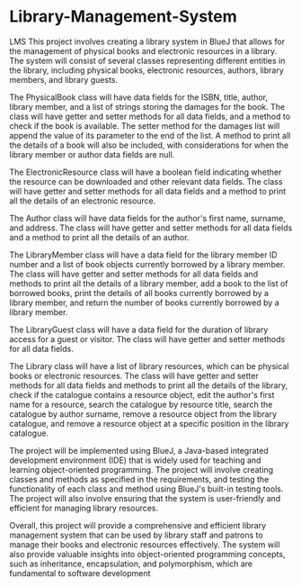 # Library-Management-System
LMS
This project involves creating a library system in BlueJ that allows for the management of physical books and electronic resources in a library. The system will consist of several classes representing different entities in the library, including physical books, electronic resources, authors, library members, and library guests.

The PhysicalBook class will have data fields for the ISBN, title, author, library member, and a list of strings storing the damages for the book. The class will have getter and setter methods for all data fields, and a method to check if the book is available. The setter method for the damages list will append the value of its parameter to the end of the list. A method to print all the details of a book will also be included, with considerations for when the library member or author data fields are null.

The ElectronicResource class will have a boolean field indicating whether the resource can be downloaded and other relevant data fields. The class will have getter and setter methods for all data fields and a method to print all the details of an electronic resource.

The Author class will have data fields for the author's first name, surname, and address. The class will have getter and setter methods for all data fields and a method to print all the details of an author.

The LibraryMember class will have a data field for the library member ID number and a list of book objects currently borrowed by a library member. The class will have getter and setter methods for all data fields and methods to print all the details of a library member, add a book to the list of borrowed books, print the details of all books currently borrowed by a library member, and return the number of books currently borrowed by a library member.

The LibraryGuest class will have a data field for the duration of library access for a guest or visitor. The class will have getter and setter methods for all data fields.

The Library class will have a list of library resources, which can be physical books or electronic resources. The class will have getter and setter methods for all data fields and methods to print all the details of the library, check if the catalogue contains a resource object, edit the author's first name for a resource, search the catalogue by resource title, search the catalogue by author surname, remove a resource object from the library catalogue, and remove a resource object at a specific position in the library catalogue.

The project will be implemented using BlueJ, a Java-based integrated development environment (IDE) that is widely used for teaching and learning object-oriented programming. The project will involve creating classes and methods as specified in the requirements, and testing the functionality of each class and method using BlueJ's built-in testing tools. The project will also involve ensuring that the system is user-friendly and efficient for managing library resources.

Overall, this project will provide a comprehensive and efficient library management system that can be used by library staff and patrons to manage their books and electronic resources effectively. The system will also provide valuable insights into object-oriented programming concepts, such as inheritance, encapsulation, and polymorphism, which are fundamental to software development
